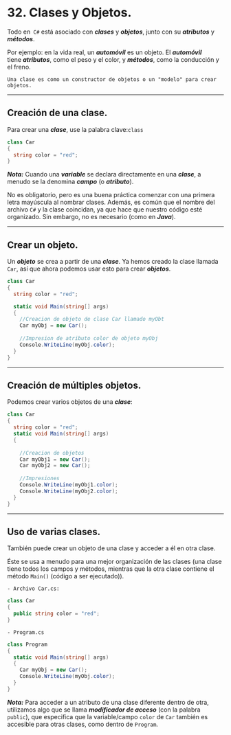 # 32. Clases y Objetos.

Todo en`` C#`` está asociado con ***clases*** y ***objetos***, junto con su ***atributos*** y ***métodos***. 

Por ejemplo: en la vida real, un ***automóvil*** es un objeto. El ***automóvil*** tiene ***atributos***, como el peso y el color, y ***métodos***, como la conducción y el freno.

	Una clase es como un constructor de objetos o un "modelo" para crear objetos.

---
## Creación de una clase.

Para crear una ***clase***, use la palabra clave:`class`

```csharp
class Car 
{
  string color = "red";
}
```


***Nota:*** Cuando una ***variable*** se declara directamente en una ***clase***, a menudo se la denomina ***campo*** (o ***atributo***).

No es obligatorio, pero es una buena práctica comenzar con una primera letra mayúscula al nombrar clases. Además, es común que el nombre del archivo ``C#`` y la clase coincidan, ya que hace que nuestro código esté organizado. Sin embargo, no es necesario (como en ***Java***).

---
## Crear un objeto.

Un ***objeto*** se crea a partir de una ***clase***. Ya hemos creado la clase llamada `Car`, así que ahora podemos usar esto para crear ***objetos***. 

```csharp
class Car 
{
  string color = "red";

  static void Main(string[] args)
  {
	//Creacion de objeto de clase Car llamado myObt
    Car myObj = new Car();
    
	//Impresion de atributo color de objeto myObj
    Console.WriteLine(myObj.color);
  }
}
```

---
## Creación de múltiples objetos.

Podemos crear varios objetos de una ***clase***:

```csharp
class Car
{
  string color = "red";
  static void Main(string[] args)
  {
	
	//Creacion de objetos
    Car myObj1 = new Car();
    Car myObj2 = new Car();
    
    //Impresiones
    Console.WriteLine(myObj1.color);
    Console.WriteLine(myObj2.color);
  }
}
```

---
## Uso de varias clases.

También puede crear un objeto de una clase y acceder a él en otra clase. 

Éste se usa a menudo para una mejor organización de las clases (una clase tiene todos los campos y métodos, mientras que la otra clase contiene el método `Main()` (código a ser ejecutado)).


	- Archivo Car.cs:

```csharp
class Car 
{
  public string color = "red";
}
```

	- Program.cs

```csharp
class Program
{
  static void Main(string[] args)
  {
    Car myObj = new Car();
    Console.WriteLine(myObj.color);
  }
}
```


***Nota:*** Para acceder a un atributo de una clase diferente dentro de otra, utilizamos algo que se llama ***modificador de acceso*** (con la palabra `public`), que especifica que la variable/campo `color` de `Car` también es accesible para otras clases, como dentro de `Program`.

